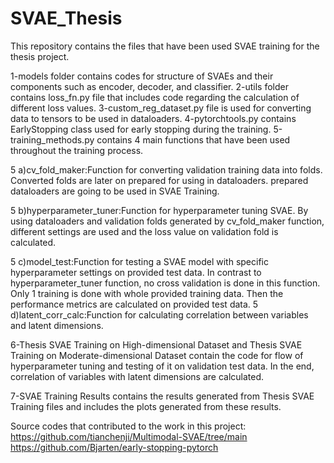 # SVAE_Thesis

This repository contains the files that have been used SVAE training for the thesis project.

1-models folder contains codes for structure of SVAEs and their components such as encoder, decoder, and classifier.
2-utils folder contains loss_fn.py file that includes code regarding the calculation of different loss values.
3-custom_reg_dataset.py file is used for converting data to tensors to be used in dataloaders.
4-pytorchtools.py contains EarlyStopping class used for early stopping during the training.
5-training_methods.py contains 4 main functions that have been used throughout the training process.
  
  5 a)cv_fold_maker:Function for converting validation training data into folds. 
    Converted folds are later on prepared for using in dataloaders. 
    prepared dataloaders are going to be used in SVAE Training.
  
  5 b)hyperparameter_tuner:Function for hyperparameter tuning SVAE. By using dataloaders and validation folds generated by cv_fold_maker function,
    different settings are used and the loss value on validation fold is calculated.
   
  5 c)model_test:Function for testing a SVAE model with specific hyperparameter settings on provided test data. 
    In contrast to hyperparameter_tuner function, no cross validation is done in this function. Only 1 training is done with whole provided training data.
    Then the performance metrics are calculated on provided test data.
  5 d)latent_corr_calc:Function for calculating correlation between variables and latent dimensions.

6-Thesis SVAE Training on High-dimensional Dataset and Thesis SVAE Training on Moderate-dimensional Dataset contain the code for flow of hyperparameter tuning and testing of it on validation test data. In the end, correlation of variables with latent dimensions are calculated.

7-SVAE Training Results contains the results generated from Thesis SVAE Training files and includes the plots generated from these results.

  Source codes that contributed to the work in this project:
  https://github.com/tianchenji/Multimodal-SVAE/tree/main
  https://github.com/Bjarten/early-stopping-pytorch
  
